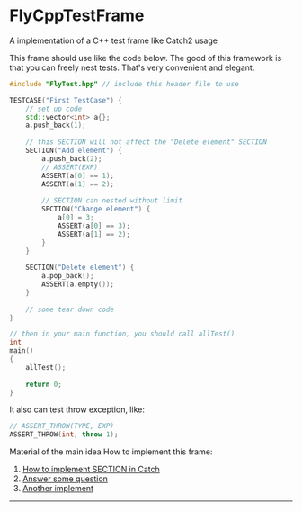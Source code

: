 # FlyCppTestFrame
A implementation of a C++ test frame like Catch2 usage

This frame should use like the code below. The good of this framework is that you can freely nest tests. That's very convenient and elegant.

```c++
#include "FlyTest.hpp" // include this header file to use

TESTCASE("First TestCase") {
	// set up code
	std::vector<int> a{};
	a.push_back(1);
	
	// this SECTION will not affect the "Delete element" SECTION
	SECTION("Add element") {
		a.push_back(2);
		// ASSERT(EXP)
		ASSERT(a[0] == 1);
		ASSERT(a[1] == 2);
    
		// SECTION can nested without limit
		SECTION("Change element") {
			a[0] = 3;
			ASSERT(a[0] == 3);
			ASSERT(a[1] == 2);
		}
	}
	
	SECTION("Delete element") {
		a.pop_back();
		ASSERT(a.empty());
	}
 	
	// some tear down code
}

// then in your main function, you should call allTest()
int
main()
{
	allTest();
	
	return 0;
}
```

It also can test throw exception, like:
```c++
// ASSERT_THROW(TYPE, EXP)
ASSERT_THROW(int, throw 1);
```



Material of the main idea How to implement this frame:

1. [How to implement SECTION in Catch](https://zhuanlan.zhihu.com/p/24535431)
2. [Answer some question](https://zhuanlan.zhihu.com/p/24547564)
3. [Another implement](https://zhuanlan.zhihu.com/p/24552354)

---------

